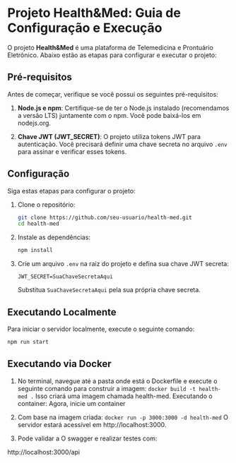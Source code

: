 # Projeto Health&Med: Guia de Configuração e Execução

O projeto **Health&Med** é uma plataforma de Telemedicina e Prontuário Eletrônico. Abaixo estão as etapas para configurar e executar o projeto:

## Pré-requisitos

Antes de começar, verifique se você possui os seguintes pré-requisitos:

1. **Node.js e npm**: Certifique-se de ter o Node.js instalado (recomendamos a versão LTS) juntamente com o npm. Você pode baixá-los em nodejs.org.

2. **Chave JWT (JWT_SECRET)**: O projeto utiliza tokens JWT para autenticação. Você precisará definir uma chave secreta no arquivo `.env` para assinar e verificar esses tokens.

## Configuração

Siga estas etapas para configurar o projeto:

1. Clone o repositório:

    ```bash
    git clone https://github.com/seu-usuario/health-med.git
    cd health-med
    ```

2. Instale as dependências:

    ```bash
    npm install
    ```

3. Crie um arquivo `.env` na raiz do projeto e defina sua chave JWT secreta:

    ```env
    JWT_SECRET=SuaChaveSecretaAqui
    ```

   Substitua `SuaChaveSecretaAqui` pela sua própria chave secreta.

## Executando Localmente

Para iniciar o servidor localmente, execute o seguinte comando:

```bash
npm run start
```

## Executando via Docker

1. No terminal, navegue até a pasta onde está o Dockerfile e execute o seguinte comando para construir a imagem:
```docker build -t health-med .```
Isso criará uma imagem chamada health-med.
Executando o container: Agora, inicie um container 

2. Com base na imagem criada:
```docker run -p 3000:3000 -d health-med```
O servidor estará acessível em http://localhost:3000.

3. Pode validar a O swagger e realizar testes com:

http://localhost:3000/api
